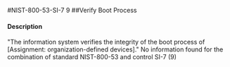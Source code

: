 #NIST-800-53-SI-7 9
##Verify Boot Process
#### Description
"The information system verifies the integrity of the boot process of [Assignment: organization-defined devices]."
No information found for the combination of standard NIST-800-53 and control SI-7 (9)
